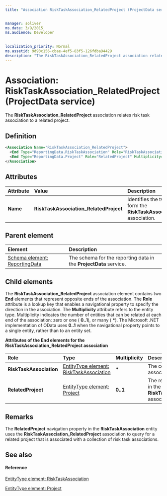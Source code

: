 ```yaml
---
title: "Association RiskTaskAssociation_RelatedProject (ProjectData service)"

 
manager: soliver
ms.date: 3/9/2015
ms.audience: Developer
 
 
localization_priority: Normal
ms.assetid: 9d93c156-cbae-4ef5-83f5-126fdba94429
description: "The RiskTaskAssociation_RelatedProject association relates risk task association to a related project."
---
```


# Association: RiskTaskAssociation_RelatedProject (ProjectData service)

The **RiskTaskAssociation_RelatedProject** association relates risk task association to a related project. 
  
## Definition

```XML
<Association Name="RiskTaskAssociation_RelatedProject">
  <End Type="ReportingData.RiskTaskAssociation" Role="RiskTaskAssociation" Multiplicity="*" />
  <End Type="ReportingData.Project" Role="RelatedProject" Multiplicity="0..1" />
</Association>

```

## Attributes

|**Attribute**|**Value**|**Description**|
|:-----|:-----|:-----|
|**Name** <br/> |**RiskTaskAssociation_RelatedProject** <br/> |Identifies the two entity types that form the **RiskTaskAssociation_RelatedProject** association.  <br/> |
   
## Parent element

|**Element**|**Description**|
|:-----|:-----|
|[Schema element: ReportingData](schema-reportingdata-projectdata-service.md) <br/> |The schema for the reporting data in the **ProjectData** service.  <br/> |
   
## Child elements

The **RiskTaskAssociation_RelatedProject** association element contains two **End** elements that represent opposite ends of the association. The **Role** attribute is a lookup key that enables a navigational property to specify the direction in the association. The **Multiplicity** attribute refers to the entity type. Multiplicity indicates the number of entities that can be related at each end of the association: zero or one ( **0..1**), or many ( **\***). The Microsoft .NET implementation of OData uses **0..1** when the navigational property points to a single entity, rather than to an entity set. 
  
**Attributes of the End elements for the RiskTaskAssociation_RelatedProject association**

|**Role**|**Type**|**Multiplicity**|**Description**|
|:-----|:-----|:-----|:-----|
|**RiskTaskAssociation** <br/> |[EntityType element: RiskTaskAssociation](entitytype-risktaskassociation-projectdata-service.md) <br/> |**\*** <br/> |The collection of risk task associations in the reporting tables.  <br/> |
|**RelatedProject** <br/> |[EntityType element: Project](entitytype-project-projectdata-service.md) <br/> |**0..1** <br/> |The related project that is referenced in the **RiskTaskAssociation_RelatedProject** association.  <br/> |
   
## Remarks

The **RelatedProject** navigation property in the **RiskTaskAssociation** entity uses the **RiskTaskAssociation_RelatedProject** association to query for a related project that is associated with a collection of risk task associations. 
  
## See also

#### Reference

[EntityType element: RiskTaskAssociation](entitytype-risktaskassociation-projectdata-service.md)
  
[EntityType element: Project](entitytype-project-projectdata-service.md)

